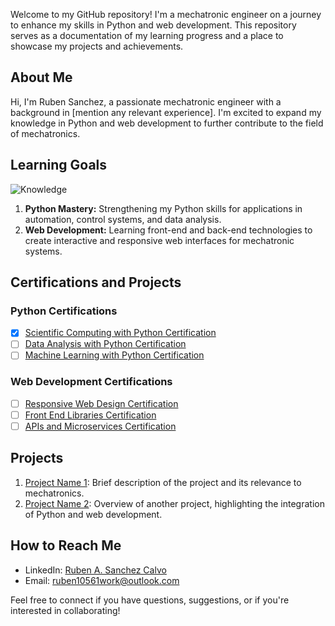 Welcome to my GitHub repository! I'm a mechatronic engineer on a journey to enhance my skills in Python and web development. This repository serves as a documentation of my learning progress and a place to showcase my projects and achievements.

## About Me

Hi, I'm Ruben Sanchez, a passionate mechatronic engineer with a background in [mention any relevant experience]. I'm excited to expand my knowledge in Python and web development to further contribute to the field of mechatronics.

## Learning Goals

![Knowledge](https://github.com/Ruben2201/Ruben2201/assets/148841907/d4a990cc-3247-4729-ae03-35a71df00a7c)

1. **Python Mastery:** Strengthening my Python skills for applications in automation, control systems, and data analysis.
2. **Web Development:** Learning front-end and back-end technologies to create interactive and responsive web interfaces for mechatronic systems.

## Certifications and Projects

### Python Certifications
- [x] [Scientific Computing with Python Certification](link)
- [ ] [Data Analysis with Python Certification](link)
- [ ] [Machine Learning with Python Certification](link)

### Web Development Certifications
- [ ] [Responsive Web Design Certification](link)
- [ ] [Front End Libraries Certification](link)
- [ ] [APIs and Microservices Certification](link)

## Projects

1. [Project Name 1](link): Brief description of the project and its relevance to mechatronics.
2. [Project Name 2](link): Overview of another project, highlighting the integration of Python and web development.

## How to Reach Me

- LinkedIn: [Ruben A. Sanchez Calvo](https://linkedin.com/in/ruben-a-sanchez-calvo-ab6567296)
- Email: ruben10561work@outlook.com

Feel free to connect if you have questions, suggestions, or if you're interested in collaborating!


